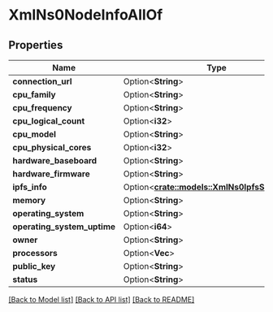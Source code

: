 # XmlNs0NodeInfoAllOf

## Properties

Name | Type | Description | Notes
------------ | ------------- | ------------- | -------------
**connection_url** | Option<**String**> |  | [optional]
**cpu_family** | Option<**String**> |  | [optional]
**cpu_frequency** | Option<**String**> |  | [optional]
**cpu_logical_count** | Option<**i32**> |  | [optional]
**cpu_model** | Option<**String**> |  | [optional]
**cpu_physical_cores** | Option<**i32**> |  | [optional]
**hardware_baseboard** | Option<**String**> |  | [optional]
**hardware_firmware** | Option<**String**> |  | [optional]
**ipfs_info** | Option<[**crate::models::XmlNs0IpfsSystemInfo**](xml_ns0_IPFSSystemInfo.md)> |  | [optional]
**memory** | Option<**String**> |  | [optional]
**operating_system** | Option<**String**> |  | [optional]
**operating_system_uptime** | Option<**i64**> |  | [optional]
**owner** | Option<**String**> |  | [optional]
**processors** | Option<**Vec<String>**> |  | [optional]
**public_key** | Option<**String**> |  | [optional]
**status** | Option<**String**> |  | [optional]

[[Back to Model list]](../README.md#documentation-for-models) [[Back to API list]](../README.md#documentation-for-api-endpoints) [[Back to README]](../README.md)


